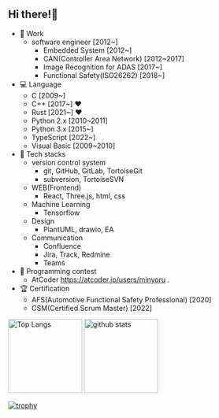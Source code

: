 ## Hi there!:sheep:
- :blue_car: Work
  - software engineer [2012~]  
    - Embedded System [2012~]  
    - CAN(Controller Area Network) [2012~2017]
    - Image Recognition for ADAS [2017~]   
    - Functional Safety(ISO26262) [2018~]  
- :computer: Language  
  - C [2009~]
  - C++ [2017~] :heart:
  - Rust [2021~] :heart:
  - Python 2.x [2010~2011]
  - Python 3.x [2015~]
  - TypeScript [2022~]
  - Visual Basic [2009~2010]
- :rocket: Tech stacks
  - version control system
    - git, GitHub, GitLab, TortoiseGit
    - subversion, TortoiseSVN
  - WEB(Frontend)
    - React, Three.js, html, css
  - Machine Learning
    - Tensorflow
  - Design
    - PlantUML, drawio, EA
  - Communication
    - Confluence
    - Jira, Track, Redmine
    - Teams
- :racehorse: Programming contest
  - AtCoder https://atcoder.jp/users/minyoru .
- :trophy: Certification
  - AFS(Automotive Functional Safety Professional) [2020]
  - CSM(Certified Scrum Master) [2022]

<p align="left"> 
  <img alt="Top Langs" height="150px" src="https://github-readme-stats.vercel.app/api/top-langs/?username=minoru-github&layout=compact&show_icons=true&theme=dracula&langs_count10" />
  <img alt="github stats" height="150px" src="https://github-readme-stats.vercel.app/api?username=minoru-github&theme=dracula&show_icons=ture&count_private=true&include_all_commits=true" />
</p>

[![trophy](https://github-profile-trophy.vercel.app/?username=minoru-github&theme=dracula&column=7
)](https://github.com/ryo-ma/github-profile-trophy)

<!--
**minoru-github/minoru-github** is a ✨ _special_ ✨ repository because its `README.md` (this file) appears on your GitHub profile.

Here are some ideas to get you started:

- 🔭 I’m currently working on ...
- 🌱 I’m currently learning ...
- 👯 I’m looking to collaborate on ...
- 🤔 I’m looking for help with ...
- 💬 Ask me about ...
- 📫 How to reach me: ...
- 😄 Pronouns: ...
- ⚡ Fun fact: ...
-->
